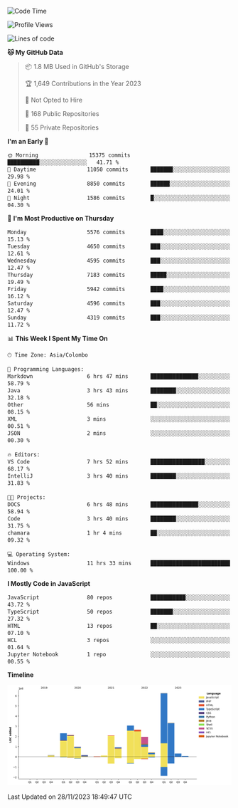 
<!--START_SECTION:waka-->
![Code Time](http://img.shields.io/badge/Code%20Time-1%2C437%20hrs%2057%20mins-blue)

![Profile Views](http://img.shields.io/badge/Profile%20Views-0-blue)

![Lines of code](https://img.shields.io/badge/From%20Hello%20World%20I%27ve%20Written-26.9%20million%20lines%20of%20code-blue)

**🐱 My GitHub Data** 

> 📦 1.8 MB Used in GitHub's Storage 
 > 
> 🏆 1,649 Contributions in the Year 2023
 > 
> 🚫 Not Opted to Hire
 > 
> 📜 168 Public Repositories 
 > 
> 🔑 55 Private Repositories 
 > 
**I'm an Early 🐤** 

```text
🌞 Morning                15375 commits       ██████████░░░░░░░░░░░░░░░   41.71 % 
🌆 Daytime                11050 commits       ███████░░░░░░░░░░░░░░░░░░   29.98 % 
🌃 Evening                8850 commits        ██████░░░░░░░░░░░░░░░░░░░   24.01 % 
🌙 Night                  1586 commits        █░░░░░░░░░░░░░░░░░░░░░░░░   04.30 % 
```
📅 **I'm Most Productive on Thursday** 

```text
Monday                   5576 commits        ████░░░░░░░░░░░░░░░░░░░░░   15.13 % 
Tuesday                  4650 commits        ███░░░░░░░░░░░░░░░░░░░░░░   12.61 % 
Wednesday                4595 commits        ███░░░░░░░░░░░░░░░░░░░░░░   12.47 % 
Thursday                 7183 commits        █████░░░░░░░░░░░░░░░░░░░░   19.49 % 
Friday                   5942 commits        ████░░░░░░░░░░░░░░░░░░░░░   16.12 % 
Saturday                 4596 commits        ███░░░░░░░░░░░░░░░░░░░░░░   12.47 % 
Sunday                   4319 commits        ███░░░░░░░░░░░░░░░░░░░░░░   11.72 % 
```


📊 **This Week I Spent My Time On** 

```text
🕑︎ Time Zone: Asia/Colombo

💬 Programming Languages: 
Markdown                 6 hrs 47 mins       ███████████████░░░░░░░░░░   58.79 % 
Java                     3 hrs 43 mins       ████████░░░░░░░░░░░░░░░░░   32.18 % 
Other                    56 mins             ██░░░░░░░░░░░░░░░░░░░░░░░   08.15 % 
XML                      3 mins              ░░░░░░░░░░░░░░░░░░░░░░░░░   00.51 % 
JSON                     2 mins              ░░░░░░░░░░░░░░░░░░░░░░░░░   00.30 % 

🔥 Editors: 
VS Code                  7 hrs 52 mins       █████████████████░░░░░░░░   68.17 % 
IntelliJ                 3 hrs 40 mins       ████████░░░░░░░░░░░░░░░░░   31.83 % 

🐱‍💻 Projects: 
DOCS                     6 hrs 48 mins       ███████████████░░░░░░░░░░   58.94 % 
Code                     3 hrs 40 mins       ████████░░░░░░░░░░░░░░░░░   31.75 % 
chamara                  1 hr 4 mins         ██░░░░░░░░░░░░░░░░░░░░░░░   09.32 % 

💻 Operating System: 
Windows                  11 hrs 33 mins      █████████████████████████   100.00 % 
```

**I Mostly Code in JavaScript** 

```text
JavaScript               80 repos            ███████████░░░░░░░░░░░░░░   43.72 % 
TypeScript               50 repos            ███████░░░░░░░░░░░░░░░░░░   27.32 % 
HTML                     13 repos            ██░░░░░░░░░░░░░░░░░░░░░░░   07.10 % 
HCL                      3 repos             ░░░░░░░░░░░░░░░░░░░░░░░░░   01.64 % 
Jupyter Notebook         1 repo              ░░░░░░░░░░░░░░░░░░░░░░░░░   00.55 % 
```



**Timeline**

![Lines of Code chart](https://raw.githubusercontent.com/ccweerasinghe1994/ccweerasinghe1994/master/assets/bar_graph.png)


 Last Updated on 28/11/2023 18:49:47 UTC
<!--END_SECTION:waka-->
